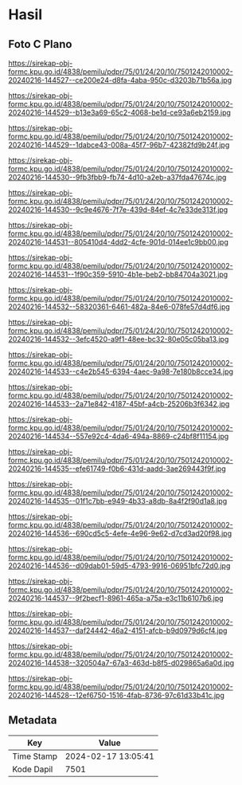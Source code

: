 # Hasil

## Foto C Plano

https://sirekap-obj-formc.kpu.go.id/4838/pemilu/pdpr/75/01/24/20/10/7501242010002-20240216-144527--ce200e24-d8fa-4aba-950c-d3203b71b56a.jpg

https://sirekap-obj-formc.kpu.go.id/4838/pemilu/pdpr/75/01/24/20/10/7501242010002-20240216-144529--b13e3a69-65c2-4068-be1d-ce93a6eb2159.jpg

https://sirekap-obj-formc.kpu.go.id/4838/pemilu/pdpr/75/01/24/20/10/7501242010002-20240216-144529--1dabce43-008a-45f7-96b7-42382fd9b24f.jpg

https://sirekap-obj-formc.kpu.go.id/4838/pemilu/pdpr/75/01/24/20/10/7501242010002-20240216-144530--9fb3fbb9-fb74-4d10-a2eb-a37fda47674c.jpg

https://sirekap-obj-formc.kpu.go.id/4838/pemilu/pdpr/75/01/24/20/10/7501242010002-20240216-144530--9c9e4676-7f7e-439d-84ef-4c7e33de313f.jpg

https://sirekap-obj-formc.kpu.go.id/4838/pemilu/pdpr/75/01/24/20/10/7501242010002-20240216-144531--805410d4-4dd2-4cfe-901d-014ee1c9bb00.jpg

https://sirekap-obj-formc.kpu.go.id/4838/pemilu/pdpr/75/01/24/20/10/7501242010002-20240216-144531--1f90c359-5910-4b1e-beb2-bb84704a3021.jpg

https://sirekap-obj-formc.kpu.go.id/4838/pemilu/pdpr/75/01/24/20/10/7501242010002-20240216-144532--58320361-6461-482a-84e6-078fe57d4df6.jpg

https://sirekap-obj-formc.kpu.go.id/4838/pemilu/pdpr/75/01/24/20/10/7501242010002-20240216-144532--3efc4520-a9f1-48ee-bc32-80e05c05ba13.jpg

https://sirekap-obj-formc.kpu.go.id/4838/pemilu/pdpr/75/01/24/20/10/7501242010002-20240216-144533--c4e2b545-6394-4aec-9a98-7e180b8cce34.jpg

https://sirekap-obj-formc.kpu.go.id/4838/pemilu/pdpr/75/01/24/20/10/7501242010002-20240216-144533--2a71e842-4187-45bf-a4cb-25206b3f6342.jpg

https://sirekap-obj-formc.kpu.go.id/4838/pemilu/pdpr/75/01/24/20/10/7501242010002-20240216-144534--557e92c4-4da6-494a-8869-c24bf8f11154.jpg

https://sirekap-obj-formc.kpu.go.id/4838/pemilu/pdpr/75/01/24/20/10/7501242010002-20240216-144535--efe61749-f0b6-431d-aadd-3ae269443f9f.jpg

https://sirekap-obj-formc.kpu.go.id/4838/pemilu/pdpr/75/01/24/20/10/7501242010002-20240216-144535--01f1c7bb-e949-4b33-a8db-8a4f2f90d1a8.jpg

https://sirekap-obj-formc.kpu.go.id/4838/pemilu/pdpr/75/01/24/20/10/7501242010002-20240216-144536--690cd5c5-4efe-4e96-9e62-d7cd3ad20f98.jpg

https://sirekap-obj-formc.kpu.go.id/4838/pemilu/pdpr/75/01/24/20/10/7501242010002-20240216-144536--d09dab01-59d5-4793-9916-06951bfc72d0.jpg

https://sirekap-obj-formc.kpu.go.id/4838/pemilu/pdpr/75/01/24/20/10/7501242010002-20240216-144537--9f2becf1-8961-465a-a75a-e3c11b6107b6.jpg

https://sirekap-obj-formc.kpu.go.id/4838/pemilu/pdpr/75/01/24/20/10/7501242010002-20240216-144537--daf24442-46a2-4151-afcb-b9d0979d6cf4.jpg

https://sirekap-obj-formc.kpu.go.id/4838/pemilu/pdpr/75/01/24/20/10/7501242010002-20240216-144538--320504a7-67a3-463d-b8f5-d029865a6a0d.jpg

https://sirekap-obj-formc.kpu.go.id/4838/pemilu/pdpr/75/01/24/20/10/7501242010002-20240216-144528--12ef6750-1516-4fab-8736-97c61d33b41c.jpg


## Metadata

| Key        | Value               |
| ---------- | ------------------- |
| Time Stamp | 2024-02-17 13:05:41 |
| Kode Dapil | 7501                |



